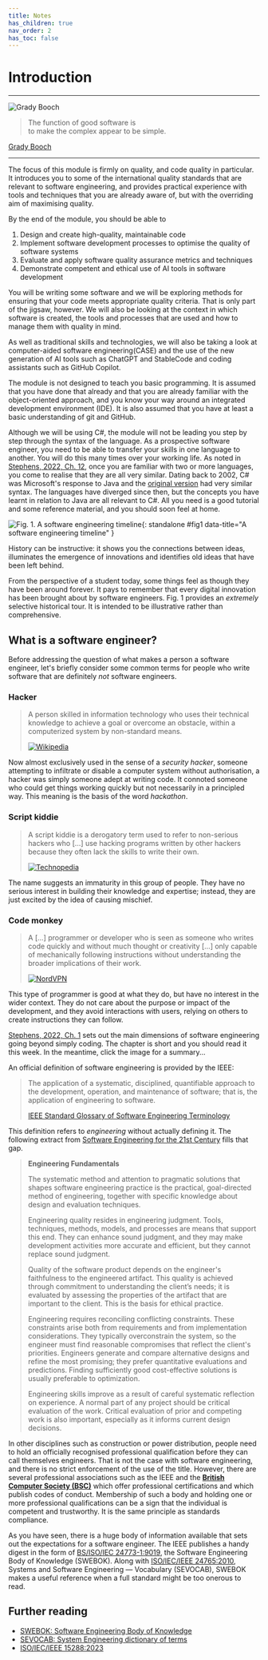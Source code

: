 ```yaml
---
title: Notes
has_children: true
nav_order: 2
has_toc: false
---
```


# Introduction

<hr class="splash">

![Grady Booch](../images/people/grady_booch.png)

<blockquote class="pretty"><span>
The function of good software is <br/>to make the complex appear to be simple.
</span></blockquote>
<p class="attribution"><a href="https://research.ibm.com/people/grady-booch">Grady Booch</a></p>

<hr class="splash-bottom">

The focus of this module is firmly on quality, and code quality in particular.
It introduces you to some of the international quality standards that are relevant to
software engineering, and provides practical experience with tools and techniques
that you are already aware of, but with the overriding aim of maximising quality.

By the end of the module, you should be able to

1. Design and create high-quality, maintainable code
2. Implement software development processes to optimise the quality of software systems
3. Evaluate and apply software quality assurance metrics and techniques
4. Demonstrate competent and ethical use of AI tools in software development

You will be writing some software and we will be exploring methods for ensuring
that your code meets appropriate quality criteria. That is only part of the jigsaw,
however. We will also be looking at the context in which software is created, the
tools and processes that are used and how to manage them with quality in mind.

As well as traditional skills and technologies, we will also be taking a look at
computer-aided software engineering(CASE) and the use of the new generation of
AI tools such as ChatGPT and StableCode and coding assistants such as
GitHub Copilot.

The module is not designed to teach you basic programming. It is assumed that you
have done that already and that you are already familiar with the object-oriented
approach, and you know your way around an integrated development environment (IDE).
It is also assumed that you have at least a basic understanding of git and GitHub.

Although we will be using C#, the module will not be leading you step by step through
the syntax of the language. As a prospective software engineer, you need to be able to
transfer your skills in one language to another. You will do this many times over your
working life. As noted in [Stephens, 2022, Ch. 12](https://learning.oreilly.com/library/view/beginning-software-engineering/9781119901709/c12.xhtml),
once you are familiar with two or more languages, you come to realise that they are all
very similar. Dating back to 2002, C# was Microsoft's response to Java and the
[original version](https://learn.microsoft.com/en-us/dotnet/csharp/whats-new/csharp-version-history)
had very similar syntax. The languages have diverged since then, but the concepts you have learnt
in relation to Java are all relevant to C#. All you need is a good tutorial and some
reference material, and you should soon feel at home.

![Fig. 1. A software engineering timeline](images/timeline.gif){: standalone #fig1 data-title="A software engineering timeline" }

History can be instructive: it shows you the connections between ideas, illuminates
the emergence of innovations and identifies old ideas that have been left behind.

From the perspective of a student today, some things feel as though they have been
around forever. It pays to remember that every digital innovation has been brought
about by software engineers. Fig. 1 provides an *extremely* selective historical tour.
It is intended to be illustrative rather than comprehensive.

## What is a software engineer?

Before addressing the question of what makes a person a software engineer, let's briefly
consider some common terms for people who write software that are definitely *not*
software engineers.

### Hacker

> A person skilled in information technology who uses their technical knowledge to
> achieve a goal or overcome an obstacle, within a computerized system by non-standard
> means.
>
> [![Wikipedia](../images/wikipedia_link_icon.png)](https://en.wikipedia.org/wiki/Hacker)

Now almost exclusively used in the sense of a *security hacker*, someone attempting to
infiltrate or disable a computer system without authorisation, a hacker was simply
someone adept at writing code. It connoted someone who could get things working quickly
but not necessarily in a principled way. This meaning is the basis of the word *hackathon*.

### Script kiddie

> A script kiddie is a derogatory term used to refer to non-serious hackers who [...] use
> hacking programs written by other hackers because they often lack the skills to write
> their own.
>
> [![Technopedia](../images/technopedia_link_icon.png)](https://www.techopedia.com/definition/4090/script-kiddie)

The name suggests an immaturity in this group of people. They have no serious interest in
building their knowledge and expertise; instead, they are just excited by the idea of
causing mischief.

### Code monkey

> A [...] programmer or developer who is seen as someone who writes code quickly and
> without much thought or creativity [...] only capable of mechanically following
> instructions without understanding the broader implications of their work.
>
> [![NordVPN](../images/NordVPN_link_icon.png)](https://nordvpn.com/cybersecurity/glossary/code-monkey/)

This type of programmer is good at what they do, but have no interest in the wider context.
They do not care about the purpose or impact of the development, and they avoid interactions
with users, relying on others to create instructions they can follow.

[Stephens, 2022, Ch. 1](https://learning.oreilly.com/library/view/beginning-software-engineering/9781119901709/c01.xhtml#please-read)
sets out the main dimensions of software engineering going beyond simply coding.
The chapter is short and you should read it this week. In the meantime, click the image for a
summary...

An official definition of software engineering is provided by the IEEE:

> The application of a systematic, disciplined, quantifiable approach to the development,
> operation, and maintenance of software; that is, the application of engineering to
> software.
>
> [IEEE Standard Glossary of Software Engineering Terminology](10.1109/IEEESTD.1990.101064)

This definition refers to *engineering* without actually defining it. The following
extract from [Software Engineering for the 21st Century](https://www.cs.cmu.edu/~Compose/SEprinciples-pub-rev2.pdf)
fills that gap.

> **Engineering Fundamentals**
>
> The systematic method and attention to pragmatic solutions that shapes software engineering
> practice is the practical, goal-directed method of engineering, together with specific
> knowledge about design and evaluation techniques.
>
> Engineering quality resides in engineering judgment. Tools, techniques, methods, models,
> and processes are means that support this end. They can enhance sound judgment, and they
> may make development activities more accurate and efficient, but they cannot replace sound
> judgment.
>
> Quality of the software product depends on the engineer's faithfulness to the engineered
> artifact. This quality is achieved through commitment to understanding the client’s
> needs; it is evaluated by assessing the properties of the artifact that are important to
> the client. This is the basis for ethical practice.
>
> Engineering requires reconciling conflicting constraints. These constraints arise both
> from requirements and from implementation considerations. They typically overconstrain
> the system, so the engineer must find reasonable compromises that reflect the client's
> priorities. Engineers generate and compare alternative designs and refine the most
> promising; they prefer quantitative evaluations and predictions. Finding sufficiently
> good cost-effective solutions is usually preferable to optimization.
>
> Engineering skills improve as a result of careful systematic reflection on experience.
> A normal part of any project should be critical evaluation of the work. Critical
> evaluation of prior and competing work is also important, especially as it informs
> current design decisions.

In other disciplines such as construction or power distribution, people need to hold an
officially recognised professional qualification before they can call themselves engineers.
That is not the case with software engineering, and there is no strict enforcement of the
use of the title. However, there are several professional associations such as the IEEE and the
[**British Computer Society (BSC)**](https://www.bcs.org/) which offer professional
certifications and which publish codes of conduct. Membership of such a body and holding
one or more professional qualifications can be a sign that the individual is competent
and trustworthy. It is the same principle as standards compliance.

As you have seen, there is a huge body of information available that sets out the
expectations for a software engineer. The IEEE publishes a handy digest in the form of
[BS/ISO/IEC 24773-1:9019](https://napier.primo.exlibrisgroup.com/permalink/44NAP_INST/19n0mho/cdi_bsi_primary_000000000030314312),
the Software Engineering Body of Knowledge (SWEBOK). Along with
[ISO/IEC/IEEE 24765:2010](https://pascal.computer.org/sev_display/index.action),
Systems and Software Engineering — Vocabulary (SEVOCAB), SWEBOK makes a useful reference
when a full standard might be too onerous to read.

## Further reading

* [SWEBOK: Software Engineering Body of Knowledge](https://napier.primo.exlibrisgroup.com/permalink/44NAP_INST/19n0mho/cdi_bsi_primary_000000000030314312)
* [SEVOCAB: System Engineering dictionary of terms](https://pascal.computer.org/sev_display/index.action)
* [ISO/IEC/IEEE 15288:2023](https://doi-org.napier.idm.oclc.org/10.1109/IEEESTD.2023.10123367)

